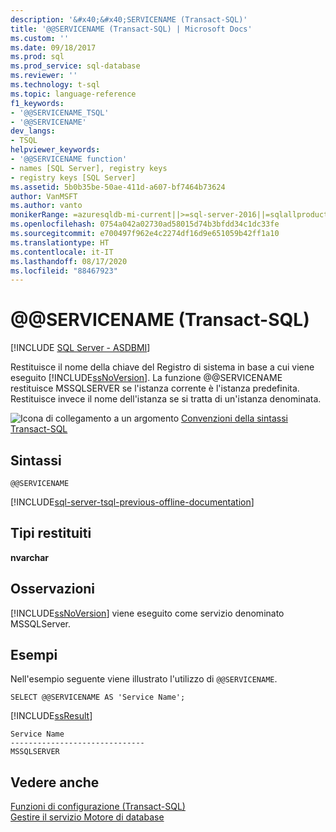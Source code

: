 ```yaml
---
description: '&#x40;&#x40;SERVICENAME (Transact-SQL)'
title: '@@SERVICENAME (Transact-SQL) | Microsoft Docs'
ms.custom: ''
ms.date: 09/18/2017
ms.prod: sql
ms.prod_service: sql-database
ms.reviewer: ''
ms.technology: t-sql
ms.topic: language-reference
f1_keywords:
- '@@SERVICENAME_TSQL'
- '@@SERVICENAME'
dev_langs:
- TSQL
helpviewer_keywords:
- '@@SERVICENAME function'
- names [SQL Server], registry keys
- registry keys [SQL Server]
ms.assetid: 5b0b35be-50ae-411d-a607-bf7464b73624
author: VanMSFT
ms.author: vanto
monikerRange: =azuresqldb-mi-current||>=sql-server-2016||=sqlallproducts-allversions||>=sql-server-linux-2017
ms.openlocfilehash: 0754a042a02730ad58015d74b3bfdd34c1dc33fe
ms.sourcegitcommit: e700497f962e4c2274df16d9e651059b42ff1a10
ms.translationtype: HT
ms.contentlocale: it-IT
ms.lasthandoff: 08/17/2020
ms.locfileid: "88467923"
---
```

# <a name="x40x40servicename-transact-sql"></a>&#x40;&#x40;SERVICENAME (Transact-SQL)
[!INCLUDE [SQL Server - ASDBMI](../../includes/applies-to-version/sql-asdbmi.md)]

  Restituisce il nome della chiave del Registro di sistema in base a cui viene eseguito [!INCLUDE[ssNoVersion](../../includes/ssnoversion-md.md)]. La funzione @@SERVICENAME restituisce MSSQLSERVER se l'istanza corrente è l'istanza predefinita. Restituisce invece il nome dell'istanza se si tratta di un'istanza denominata.  

 ![Icona di collegamento a un argomento](../../database-engine/configure-windows/media/topic-link.gif "Icona di collegamento a un argomento") [Convenzioni della sintassi Transact-SQL](../../t-sql/language-elements/transact-sql-syntax-conventions-transact-sql.md)  
  
## <a name="syntax"></a>Sintassi  
  
```  
@@SERVICENAME  
```  
  
[!INCLUDE[sql-server-tsql-previous-offline-documentation](../../includes/sql-server-tsql-previous-offline-documentation.md)]

## <a name="return-types"></a>Tipi restituiti
 **nvarchar**  
  
## <a name="remarks"></a>Osservazioni  
 [!INCLUDE[ssNoVersion](../../includes/ssnoversion-md.md)] viene eseguito come servizio denominato MSSQLServer.  
  
## <a name="examples"></a>Esempi  
 Nell'esempio seguente viene illustrato l'utilizzo di `@@SERVICENAME`.  
  
```  
SELECT @@SERVICENAME AS 'Service Name';  
```  
  
 [!INCLUDE[ssResult](../../includes/ssresult-md.md)]  
  
```  
Service Name                    
------------------------------  
MSSQLSERVER                     
```  
  
## <a name="see-also"></a>Vedere anche  
 [Funzioni di configurazione &#40;Transact-SQL&#41;](../../t-sql/functions/configuration-functions-transact-sql.md)   
 [Gestire il servizio Motore di database](../../database-engine/configure-windows/manage-the-database-engine-services.md)  
  
  
